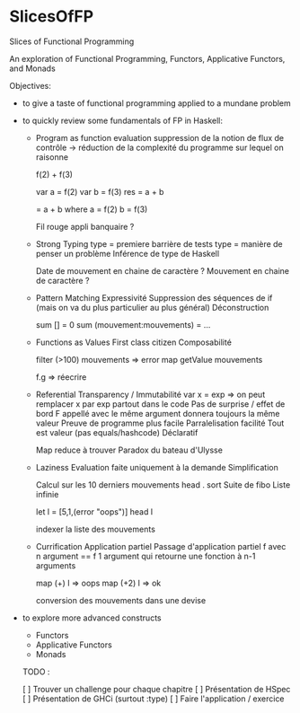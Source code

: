 # SlicesOfFP
Slices of Functional Programming

An exploration of Functional Programming, Functors, Applicative Functors, and Monads

Objectives:

- to give a taste of functional programming applied to a mundane problem
- to quickly review some fundamentals of FP in Haskell:
    - Program as function evaluation
        suppression de la notion de flux de contrôle -> réduction de la complexité du programme sur lequel on raisonne

        f(2) + f(3)

        var a = f(2)
        var b = f(3)
        res = a + b


        = a + b 
        where a = f(2)
              b = f(3)

        Fil rouge appli banquaire ?

    - Strong Typing 
        type = premiere barrière de tests
        type = manière de penser un problème
        Inférence de type de Haskell

        Date de mouvement en chaine de caractère ?
        Mouvement en chaine de caractère ?

    - Pattern Matching
        Expressivité
        Suppression des séquences de if (mais on va du plus particulier au plus général)
        Déconstruction
        
        sum [] = 0
        sum (mouvement:mouvements) = …

    - Functions as Values 
        First class citizen
        Composabilité

        filter (>100) mouvements => error
        map getValue mouvements

        f.g => réecrire

    - Referential Transparency / Immutabilité
        var x = exp => on peut remplacer x par exp partout dans le code
        Pas de surprise / effet de bord
        F appellé avec le même argument donnera toujours la même valeur
        Preuve de programme plus facile
        Parralelisation facilité
        Tout est valeur (pas equals/hashcode)
        Déclaratif
        
        Map reduce à trouver
        Paradox du bateau d'Ulysse

    - Laziness
        Evaluation faite uniquement à la demande
        Simplification

        Calcul sur les 10 derniers mouvements
        head . sort
        Suite de fibo
        Liste infinie

        let l = [5,1,(error "oops")]
        head l

        indexer la liste des mouvements

    - Currification
        Application partiel
        Passage d'application partiel
        f avec n argument == f 1 argument qui retourne une fonction à n-1 arguments

        map (+) l => oops
        map (+2) l => ok

        conversion des mouvements dans une devise

- to explore more advanced constructs
    - Functors
    - Applicative Functors
    - Monads  
    
    TODO :

    [ ] Trouver un challenge pour chaque chapitre
    [ ] Présentation de HSpec
    [ ] Présentation de GHCi (surtout :type)
    [ ] Faire l'application / exercice
